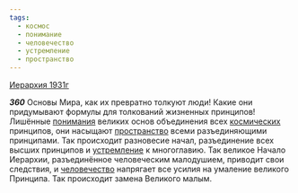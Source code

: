 ```yaml
---
tags:
  - космос
  - понимание
  - человечество
  - устремление
  - пространство
---
```


[Иерархия 1931г](/agni/1931)

___360___
Основы Мира, как их превратно толкуют люди! Какие они придумывают формулы для толкований жизненных принципов! Лишённые [понимания](/tag/#понимание) великих основ объединения всех [космических](/tag/#космос) принципов, они насыщают [пространство](/tag/#пространство) всеми разъединяющими принципами. Так происходит разновесие начал, разъединение всех высших принципов и [устремление](/tag/#устремление) к многоглавию. Так великое Начало Иерархии, разъединённое человеческим малодушием, приводит свои следствия, и [человечество](/tag/#человечество) напрягает все усилия на умаление великого Принципа. Так происходит замена Великого малым.   

